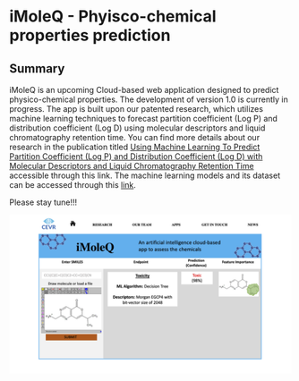 # iMoleQ - Phyisco-chemical properties prediction
## Summary
iMoleQ is an upcoming Cloud-based web application designed to predict physico-chemical properties. The development of version 1.0 is currently in progress. The app is built upon our patented research, which utilizes machine learning techniques to forecast partition coefficient (Log P) and distribution coefficient (Log D) using molecular descriptors and liquid chromatography retention time. You can find more details about our research in the publication titled [Using Machine Learning To Predict Partition Coefficient (Log P) and Distribution Coefficient (Log D) with Molecular Descriptors and Liquid Chromatography Retention Time](https://pubs.acs.org/doi/10.1021/acs.jcim.2c01373) accessible through this link. The machine learning models and its dataset can be accessed through this [link](https://github.com/jamesleocodes/p_chem_CEVR.git).

Please stay tune!!!


<img width="697" alt="Screenshot 2023-03-19 at 11 29 44 PM" src="https://github.com/jamesleocodes/iMoleQ/blob/master/presentation.png">
